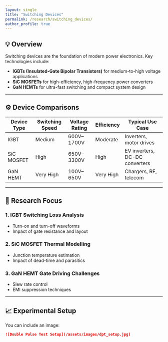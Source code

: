 ```yaml
---
layout: single
title: "Switching Devices"
permalink: /research/switching_devices/
author_profile: true
---
```


## 💡 Overview

Switching devices are the foundation of modern power electronics. Key technologies include:

- **IGBTs (Insulated-Gate Bipolar Transistors)** for medium-to-high voltage applications
- **SiC MOSFETs** for high-efficiency, high-frequency power converters
- **GaN HEMTs** for ultra-fast switching and compact system design

---

## ⚙️ Device Comparisons

| Device Type | Switching Speed | Voltage Rating | Efficiency | Typical Use Case |
|-------------|------------------|----------------|------------|------------------|
| IGBT        | Medium           | 600V–1700V     | Moderate   | Inverters, motor drives |
| SiC MOSFET  | High             | 650V–3300V     | High       | EV inverters, DC-DC converters |
| GaN HEMT    | Very High        | 100V–650V      | Very High  | Chargers, RF, telecom |

---

## 🔬 Research Focus

### 1. IGBT Switching Loss Analysis
- Turn-on and turn-off waveforms
- Impact of gate resistance and layout

### 2. SiC MOSFET Thermal Modelling
- Junction temperature estimation
- Impact of dead-time and parasitics

### 3. GaN HEMT Gate Driving Challenges
- Slew rate control
- EMI suppression techniques

---

## 📈 Experimental Setup

You can include an image:

```markdown
![Double Pulse Test Setup](/assets/images/dpt_setup.jpg)

